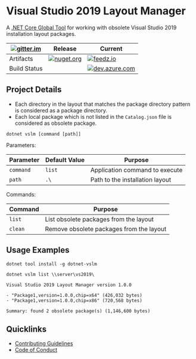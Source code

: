 # Visual Studio 2019 Layout Manager

A [.NET Core Global Tool](https://docs.microsoft.com/en-us/dotnet/core/tools/global-tools) for working with obsolete Visual Studio 2019 installation layout packages. 

| [![gitter.im](https://img.shields.io/gitter/room/nwjs/nw.js.svg?style=flat-square)](https://gitter.im/anemonis/dotnet-vslm) | Release | Current |
|---|---|---|
| Artifacts | [![nuget.org](https://img.shields.io/nuget/vpre/dotnet-vslm.svg?style=flat-square)](https://www.nuget.org/packages/dotnet-vslm) | [![feedz.io](https://img.shields.io/endpoint.svg?url=https%3A%2F%2Ff.feedz.io%2Falexander-kozlenko%2Fanemonis%2Fshield%2Fdotnet-vslm%2Flatest&label=feedz&logo=_&color=lightgrey&style=flat-square)](https://f.feedz.io/alexander-kozlenko/anemonis/packages/dotnet-vslm/latest/download) |
| Build Status | | [![dev.azure.com](https://img.shields.io/azure-devops/build/alexanderkozlenko/github-pipelines/7?label=master&style=flat-square)](https://dev.azure.com/alexanderkozlenko/github-pipelines/_build?definitionId=7&_a=summary) |

## Project Details

- Each directory in the layout that matches the package directory pattern is considered as a package directory.
- Each local package which is not listed in the `Catalog.json` file is considered as obsolete package.

```
dotnet vslm [command [path]]
```

Parameters:

| Parameter | Default Value | Purpose |
| --- | --- | --- |
| `command` | `list` | Application command to execute |
| `path` | `.\` | Path to the installation layout |

Commands:

| Command | Purpose |
| --- | --- |
| `list` | List obsolete packages from the layout |
| `clean` | Remove obsolete packages from the layout |

## Usage Examples

```
dotnet tool install -g dotnet-vslm
```
```
dotnet vslm list \\server\vs2019\
```
```
Visual Studio 2019 Layout Manager version 1.0.0

- "Package1,version=1.0.0,chip=x64" (426,032 bytes)
- "Package1,version=1.0.0,chip=x86" (720,568 bytes)

Summary: found 2 obsolete package(s) (1,146,600 bytes)
```

## Quicklinks

- [Contributing Guidelines](./CONTRIBUTING.md)
- [Code of Conduct](./CODE_OF_CONDUCT.md)
